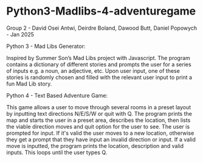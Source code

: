 # Python3-Madlibs-4-adventuregame
Group 2 - David Osei Antwi, Deirdre Boland, Dawood Butt, Daniel Popowych - Jan 2025


Python 3 - Mad Libs Generator:

Inspired by Summer Son’s Mad Libs project with Javascript. The program contains a dictionary of different stories and prompts the
user for a series of inputs e.g. a noun, an adjective, etc. Upon user input, one of these stories is randomly chosen and filled with the relevant user input to print a fun Mad Lib story. 

Python 4 - Text Based Adventure Game: 

This game allows a user to move through several rooms in a preset layout by inputting text directions N/E/S/W or quit with Q. 
The program prints the map and starts the user in a preset area, describes the location, then lists the viable direction moves and quit option for the user to see.
The user is prompted for input. If it's valid the user moves to a new location, otherwise they get a prompt that they have input an invalid direction or input. 
If a valid move is inputted, the program prints the location, description and valid inputs. 
This loops until the user types Q. 
